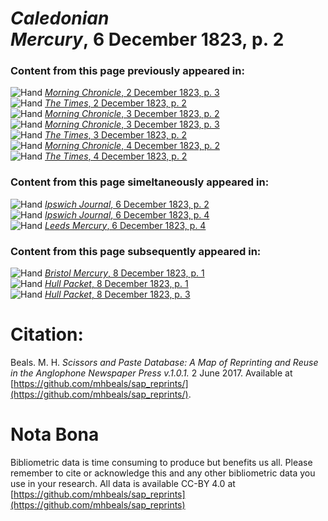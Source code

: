 # *Caledonian Mercury*, 6 December 1823, p. 2  
  
### Content from this page previously appeared in:  
![Hand](http://scissorsandpaste.net/wp-content/uploads/2017/06/smallhandpointer.png) [*Morning Chronicle*, 2 December 1823, p. 3](https://mhbeals.github.io/sap_html/Morning-Chronicle/Morning-Chronicle-2-December-1823-p-3)  
![Hand](http://scissorsandpaste.net/wp-content/uploads/2017/06/smallhandpointer.png) [*The Times*, 2 December 1823, p. 2](https://mhbeals.github.io/sap_html/The-Times/The-Times-2-December-1823-p-2)  
![Hand](http://scissorsandpaste.net/wp-content/uploads/2017/06/smallhandpointer.png) [*Morning Chronicle*, 3 December 1823, p. 2](https://mhbeals.github.io/sap_html/Morning-Chronicle/Morning-Chronicle-3-December-1823-p-2)  
![Hand](http://scissorsandpaste.net/wp-content/uploads/2017/06/smallhandpointer.png) [*Morning Chronicle*, 3 December 1823, p. 3](https://mhbeals.github.io/sap_html/Morning-Chronicle/Morning-Chronicle-3-December-1823-p-3)  
![Hand](http://scissorsandpaste.net/wp-content/uploads/2017/06/smallhandpointer.png) [*The Times*, 3 December 1823, p. 2](https://mhbeals.github.io/sap_html/The-Times/The-Times-3-December-1823-p-2)  
![Hand](http://scissorsandpaste.net/wp-content/uploads/2017/06/smallhandpointer.png) [*Morning Chronicle*, 4 December 1823, p. 2](https://mhbeals.github.io/sap_html/Morning-Chronicle/Morning-Chronicle-4-December-1823-p-2)  
![Hand](http://scissorsandpaste.net/wp-content/uploads/2017/06/smallhandpointer.png) [*The Times*, 4 December 1823, p. 2](https://mhbeals.github.io/sap_html/The-Times/The-Times-4-December-1823-p-2)  
  
### Content from this page simeltaneously appeared in:  
![Hand](http://scissorsandpaste.net/wp-content/uploads/2017/06/smallhandpointer.png) [*Ipswich Journal*, 6 December 1823, p. 2](https://mhbeals.github.io/sap_html/Ipswich-Journal/Ipswich-Journal-6-December-1823-p-2)  
![Hand](http://scissorsandpaste.net/wp-content/uploads/2017/06/smallhandpointer.png) [*Ipswich Journal*, 6 December 1823, p. 4](https://mhbeals.github.io/sap_html/Ipswich-Journal/Ipswich-Journal-6-December-1823-p-4)  
![Hand](http://scissorsandpaste.net/wp-content/uploads/2017/06/smallhandpointer.png) [*Leeds Mercury*, 6 December 1823, p. 4](https://mhbeals.github.io/sap_html/Leeds-Mercury/Leeds-Mercury-6-December-1823-p-4)  
  
### Content from this page subsequently appeared in:  
![Hand](http://scissorsandpaste.net/wp-content/uploads/2017/06/smallhandpointer.png) [*Bristol Mercury*, 8 December 1823, p. 1](https://mhbeals.github.io/sap_html/Bristol-Mercury/Bristol-Mercury-8-December-1823-p-1)  
![Hand](http://scissorsandpaste.net/wp-content/uploads/2017/06/smallhandpointer.png) [*Hull Packet*, 8 December 1823, p. 1](https://mhbeals.github.io/sap_html/Hull-Packet/Hull-Packet-8-December-1823-p-1)  
![Hand](http://scissorsandpaste.net/wp-content/uploads/2017/06/smallhandpointer.png) [*Hull Packet*, 8 December 1823, p. 3](https://mhbeals.github.io/sap_html/Hull-Packet/Hull-Packet-8-December-1823-p-3)  


# Citation: 

Beals. M. H. *Scissors and Paste Database: A Map of Reprinting and Reuse in the Anglophone Newspaper Press v.1.0.1.* 2 June 2017. Available at [https://github.com/mhbeals/sap_reprints/](https://github.com/mhbeals/sap_reprints/). 

# Nota Bona

Bibliometric data is time consuming to produce but benefits us all. Please remember to cite or acknowledge this and any other bibliometric data you use in your research. All data is available CC-BY 4.0 at [https://github.com/mhbeals/sap_reprints](https://github.com/mhbeals/sap_reprints)
